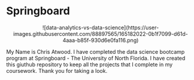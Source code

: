 # Springboard
<p align="center">
![data-analytics-vs-data-science](https://user-images.githubusercontent.com/88897565/165182022-0b1f7099-d61d-4aaa-b85f-930d6e0fa116.png)
</p>
My Name is Chris Atwood. I have completed the data science bootcamp program at Springboard - The University of North Florida. I have created this giuthub repository to keep all the projects that I complete in my coursework. Thank you for taking a look.
